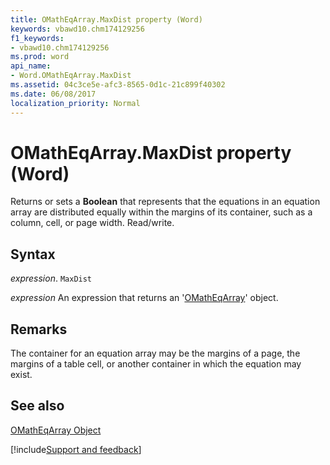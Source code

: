 ```yaml
---
title: OMathEqArray.MaxDist property (Word)
keywords: vbawd10.chm174129256
f1_keywords:
- vbawd10.chm174129256
ms.prod: word
api_name:
- Word.OMathEqArray.MaxDist
ms.assetid: 04c3ce5e-afc3-8565-0d1c-21c899f40302
ms.date: 06/08/2017
localization_priority: Normal
---
```



# OMathEqArray.MaxDist property (Word)

Returns or sets a  **Boolean** that represents that the equations in an equation array are distributed equally within the margins of its container, such as a column, cell, or page width. Read/write.


## Syntax

_expression_. `MaxDist`

 _expression_ An expression that returns an '[OMathEqArray](Word.OMathEqArray.md)' object.


## Remarks

The container for an equation array may be the margins of a page, the margins of a table cell, or another container in which the equation may exist.


## See also


[OMathEqArray Object](Word.OMathEqArray.md)

[!include[Support and feedback](~/includes/feedback-boilerplate.md)]